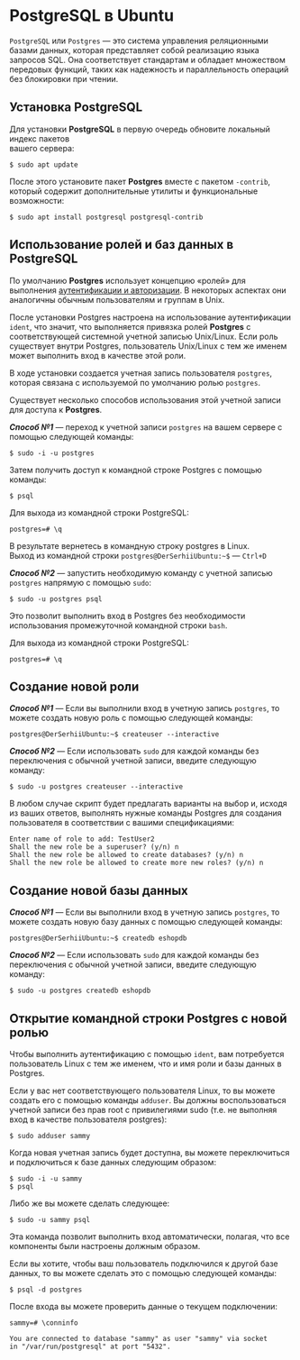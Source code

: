 # PostgreSQL в Ubuntu

`PostgreSQL` или `Postgres` — это система управления реляционными базами данных, 
которая представляет собой реализацию языка запросов SQL. 
Она соответствует стандартам и обладает множеством передовых функций, 
таких как надежность и параллельность операций без блокировки при чтении.

## Установка PostgreSQL
Для установки **PostgreSQL** в первую очередь обновите локальный индекс пакетов  
вашего сервера:
```
$ sudo apt update
```
После этого установите пакет **Postgres** вместе с пакетом `-contrib`,
который содержит дополнительные утилиты и функциональные возможности:
```
$ sudo apt install postgresql postgresql-contrib
```
## Использование ролей и баз данных в PostgreSQL

По умолчанию **Postgres** использует концепцию «ролей» для выполнения 
[аутентификации и авторизации](../Авторизация,аутентификация.md). 
В некоторых аспектах они аналогичны обычным пользователям и группам в Unix.

После установки Postgres настроена на использование аутентификации `ident`, 
что значит, что выполняется привязка ролей **Postgres** с соответствующей 
системной учетной записью Unix/Linux. 
Если роль существует внутри Postgres, пользователь Unix/Linux с тем же именем 
может выполнить вход в качестве этой роли.

В ходе установки создается учетная запись пользователя `postgres`, которая 
связана с используемой по умолчанию ролью `postgres`. 

Существует несколько способов использования этой учетной записи для доступа к 
**Postgres**.


***Способ №1*** — переход к учетной записи `postgres` на вашем сервере с 
помощью следующей команды:
```
$ sudo -i -u postgres
```
Затем получить доступ к командной строке Postgres с помощью команды:
```
$ psql
```
Для выхода из командной строки PostgreSQL:
```
postgres=# \q
```
В результате вернетесь в командную строку postgres в Linux.<br>
Выход из командной строки `postgres@DerSerhiiUbuntu:~$` — `Ctrl+D` 

***Способ №2*** — запустить необходимую команду с учетной записью `postgres` 
напрямую с помощью `sudo`:
```
$ sudo -u postgres psql
```
Это позволит выполнить вход в Postgres без необходимости использования 
промежуточной командной строки `bash`.

Для выхода из командной строки PostgreSQL:
```
postgres=# \q
```

## Создание новой роли
***Способ №1*** — Если вы выполнили вход в учетную запись `postgres`, 
то можете создать новую роль с помощью следующей команды:
```
postgres@DerSerhiiUbuntu:~$ createuser --interactive
```
***Способ №2*** — Если использовать `sudo` для каждой команды без переключения с 
обычной учетной записи, введите следующую команду:
```
$ sudo -u postgres createuser --interactive
```
В любом случае скрипт будет предлагать варианты на выбор и, исходя из ваших ответов,
выполнять нужные команды Postgres для создания пользователя в соответствии с 
вашими спецификациями:
```
Enter name of role to add: TestUser2
Shall the new role be a superuser? (y/n) n
Shall the new role be allowed to create databases? (y/n) n
Shall the new role be allowed to create more new roles? (y/n) n
```
## Создание новой базы данных
***Способ №1*** — Если вы выполнили вход в учетную запись `postgres`, 
то можете создать новую базу данных с помощью следующей команды:
```
postgres@DerSerhiiUbuntu:~$ createdb eshopdb
```
***Способ №2*** — Если использовать `sudo` для каждой команды без переключения с 
обычной учетной записи, введите следующую команду:
```
$ sudo -u postgres createdb eshopdb
```

## Открытие командной строки Postgres с новой ролью
Чтобы выполнить аутентификацию с помощью `ident`, вам потребуется пользователь 
Linux с тем же именем, что и имя роли и базы данных в Postgres.

Если у вас нет соответствующего пользователя Linux, то вы можете создать его с 
помощью команды `adduser`. 
Вы должны воспользоваться учетной записи без прав root с привилегиями sudo 
(т.е. не выполняя вход в качестве пользователя postgres):
```
$ sudo adduser sammy
```
Когда новая учетная запись будет доступна, вы можете переключиться и подключиться к 
базе данных следующим образом:
```
$ sudo -i -u sammy
$ psql
```
Либо же вы можете сделать следующее:
```
$ sudo -u sammy psql
```
Эта команда позволит выполнить вход автоматически, полагая, что все компоненты были настроены должным образом.

Если вы хотите, чтобы ваш пользователь подключился к другой базе данных, то вы 
можете сделать это с помощью следующей команды:
```
$ psql -d postgres
```
После входа вы можете проверить данные о текущем подключении:
```
sammy=# \conninfo

You are connected to database "sammy" as user "sammy" via socket 
in "/var/run/postgresql" at port "5432".
```
